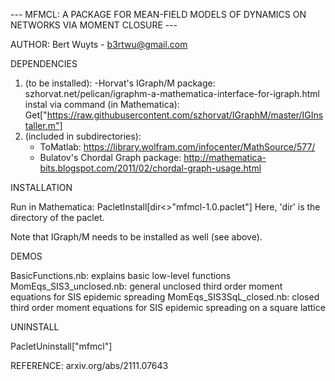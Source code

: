 --- MFMCL: A PACKAGE FOR MEAN-FIELD MODELS OF DYNAMICS ON NETWORKS VIA MOMENT CLOSURE ---

AUTHOR: Bert Wuyts - b3rtwu@gmail.com


DEPENDENCIES

1) (to be installed):
	-Horvat's IGraph/M package: szhorvat.net/pelican/igraphm-a-mathematica-interface-for-igraph.html
	 instal via command (in Mathematica): 
		Get["https://raw.githubusercontent.com/szhorvat/IGraphM/master/IGInstaller.m"]
2) (included in subdirectories):
	- ToMatlab: https://library.wolfram.com/infocenter/MathSource/577/
	- Bulatov's Chordal Graph package: http://mathematica-bits.blogspot.com/2011/02/chordal-graph-usage.html


INSTALLATION

Run in Mathematica: PacletInstall[dir<>"mfmcl-1.0.paclet"]
Here, 'dir' is the directory of the paclet.

Note that IGraph/M needs to be installed as well (see above).


DEMOS

BasicFunctions.nb: explains basic low-level functions
MomEqs_SIS3_unclosed.nb: general unclosed third order moment equations for SIS epidemic spreading 
MomEqs_SIS3SqL_closed.nb: closed third order moment equations for SIS epidemic spreading on a square lattice 


UNINSTALL

PacletUninstall["mfmcl"]


REFERENCE: arxiv.org/abs/2111.07643

